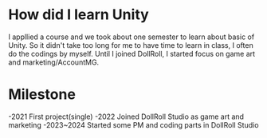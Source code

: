 # How did I learn Unity
I appllied a course and we took about one semester to learn about basic of Unity. So it didn't take too long for me to have time to learn in class, I often do the codings by myself. Until I joined DollRoll, I started focus on game art and marketing/AccountMG.
# Milestone
-2021 First project(single)
-2022 Joined DollRoll Studio as game art and marketing
-2023~2024 Started some PM and coding parts in DollRoll Studio
